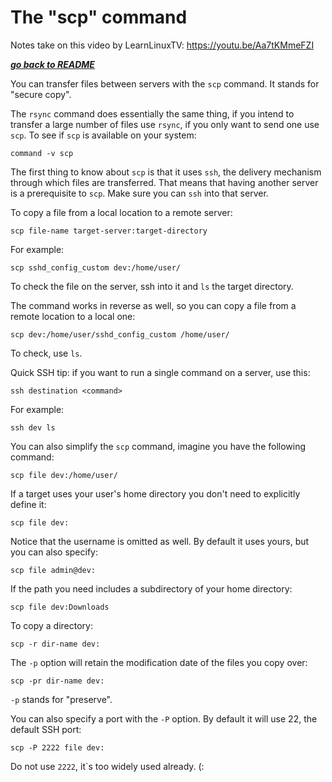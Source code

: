 # The "scp" command

Notes take on this video by LearnLinuxTV: https://youtu.be/Aa7tKMmeFZI

[***go back to README***](/README.md)  

You can transfer files between servers with the `scp` command. It stands for
"secure copy". 

The `rsync` command does essentially the same thing, if you intend to transfer
a large number of files use `rsync`, if you only want to send one use `scp`. To
see if `scp` is available on your system:

	command -v scp

The first thing to know about `scp` is that it uses `ssh`, the delivery
mechanism through which files are transferred. That means that having another
server is a prerequisite to `scp`. Make sure you can `ssh` into that server.

To copy a file from a local location to a remote server:

	scp file-name target-server:target-directory

For example:

	scp sshd_config_custom dev:/home/user/

To check the file on the server, ssh into it and `ls` the target directory.

The command works in reverse as well, so you can copy a file from a remote
location to a local one:

	scp dev:/home/user/sshd_config_custom /home/user/

To check, use `ls`. 

Quick SSH tip: if you want to run a single command on a server, use this:

	ssh destination <command>

For example:

	ssh dev ls

You can also simplify the `scp` command, imagine you have the following
command:

	scp file dev:/home/user/

If a target uses your user's home directory you don't need to explicitly define
it:

	scp file dev:

Notice that the username is omitted as well. By default it uses yours, but you
can also specify:

	scp file admin@dev:

If the path you need includes a subdirectory of your home directory:

	scp file dev:Downloads

To copy a directory:

	scp -r dir-name dev:

The `-p` option will retain the modification date of the files you copy over:

	scp -pr dir-name dev:

`-p` stands for "preserve".

You can also specify a port with the `-P` option. By default it will use 22,
the default SSH port:

	scp -P 2222 file dev:

Do not use `2222`, it`s too widely used already. (:
